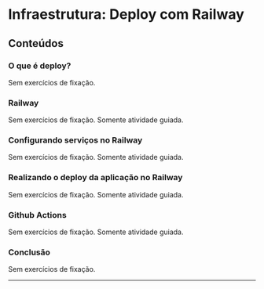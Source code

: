 # Infraestrutura: Deploy com Railway

## Conteúdos

### O que é deploy?
Sem exercícios de fixação.

### Railway
Sem exercícios de fixação. Somente atividade guiada.

### Configurando serviços no Railway
Sem exercícios de fixação. Somente atividade guiada.

### Realizando o deploy da aplicação no Railway
Sem exercícios de fixação. Somente atividade guiada.

### Github Actions
Sem exercícios de fixação. Somente atividade guiada.

### Conclusão
Sem exercícios de fixação.

---
